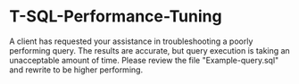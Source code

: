 # T-SQL-Performance-Tuning

A client has requested your assistance in troubleshooting a poorly performing query. The results are accurate, but query execution is taking an unacceptable amount of time. Please review the file "Example-query.sql" and rewrite to be higher performing.